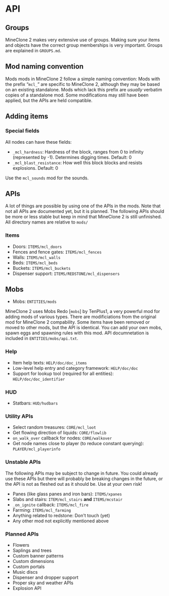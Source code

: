 # API
## Groups
MineClone 2 makes very extensive use of groups. Making sure your items and objects have the correct group memberships is very important.
Groups are explained in `GROUPS.md`.

## Mod naming convention
Mods mods in MineClone 2 follow a simple naming convention: Mods with the prefix “`mcl_`” are specific to MineClone 2, although they may be based on an existing standalone. Mods which lack this prefix are *usually* verbatim copies of a standalone mod. Some modifications may still have been applied, but the APIs are held compatible.

## Adding items
### Special fields

All nodes can have these fields:

* `_mcl_hardness`: Hardness of the block, ranges from 0 to infinity (represented by -1). Determines digging times. Default: 0
* `_mcl_blast_resistance`: How well this block blocks and resists explosions. Default: 0

Use the `mcl_sounds` mod for the sounds.

## APIs
A lot of things are possible by using one of the APIs in the mods. Note that not all APIs are documented yet, but it is planned. The following APIs should be more or less stable but keep in mind that MineClone 2 is still unfinished. All directory names are relative to `mods/`

### Items
* Doors: `ITEMS/mcl_doors`
* Fences and fence gates: `ITEMS/mcl_fences`
* Walls: `ITEMS/mcl_walls`
* Beds: `ITEMS/mcl_beds`
* Buckets: `ITEMS/mcl_buckets`
* Dispenser support: `ITEMS/REDSTONE/mcl_dispensers`

## Mobs
* Mobs: `ENTITIES/mods`

MineClone 2 uses Mobs Redo [`mobs`] by TenPlus1, a very powerful mod for adding mods of various types.
There are modificiations from the original mod for MineClone 2 compability. Some items have been removed or moved to other mods, but the API is identical.
You can add your own mobs, spawn eggs and spawning rules with this mod.
API documnetation is included in `ENTITIES/mobs/api.txt`.

### Help
* Item help texts: `HELP/doc/doc_items`
* Low-level help entry and category framework: `HELP/doc/doc`
* Support for lookup tool (required for all entities): `HELP/doc/doc_identifier`

### HUD
* Statbars: `HUD/hudbars`

### Utility APIs
* Select random treasures: `CORE/mcl_loot`
* Get flowing direction of liquids: `CORE/flowlib`
* `on_walk_over` callback for nodes: `CORE/walkover` 
* Get node names close to player (to reduce constant querying): `PLAYER/mcl_playerinfo`

### Unstable APIs
The following APIs may be subject to change in future. You could already use these APIs but there will probably be breaking changes in the future, or the API is not as fleshed out as it should be. Use at your own risk!

* Panes (like glass panes and iron bars): `ITEMS/xpanes`
* Slabs and stairs: `ITEM/mcl_stairs` **and** `ITEMS/mcstair`
* `_on_ignite` callback: `ITEMS/mcl_fire`
* Farming: `ITEMS/mcl_farming`
* Anything related to redstone: Don't touch (yet)
* Any other mod not explicitly mentioned above

### Planned APIs

* Flowers
* Saplings and trees
* Custom banner patterns
* Custom dimensions
* Custom portals
* Music discs
* Dispenser and dropper support
* Proper sky and weather APIs
* Explosion API
